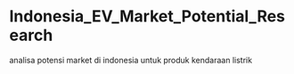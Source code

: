 # Indonesia_EV_Market_Potential_Research
analisa potensi market di indonesia untuk produk kendaraan listrik
